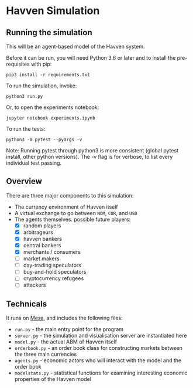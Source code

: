 # Havven Simulation

## Running the simulation

This will be an agent-based model of the Havven system.

Before it can be run, you will need Python 3.6 or later and to install the pre-requisites with pip:

```pip3 install -r requirements.txt```

To run the simulation, invoke:

```python3 run.py```

Or, to open the experiments notebook:

```jupyter notebook experiments.ipynb```

To run the tests:

```python3 -m pytest --pyargs -v```

Note: Running pytest through python3 is more consistent (global pytest install, other python versions).
The -v flag is for verbose, to list every individual test passing.

## Overview

There are three major components to this simulation:

* The currency environment of Havven itself
* A virtual exchange to go between `NOM`, `CUR`, and `USD`
* The agents themselves. possible future players:
    - [x] random players
    - [x] arbitrageurs
    - [x] havven bankers
    - [x] central bankers
    - [x] merchants / consumers
    - [ ] market makers
    - [ ] day-trading speculators
    - [ ] buy-and-hold speculators
    - [ ] cryptocurrency refugees
    - [ ] attackers

## Technicals
It runs on [Mesa](https://github.com/projectmesa/mesa), and includes the following files:

* `run.py` - the main entry point for the program
* `server.py` - the simulation and visualisation server are instantiated here
* `model.py` - the actual ABM of Havven itself
* `orderbook.py` - an order book class for constructing markets between the three main currencies
* `agents.py` - economic actors who will interact with the model and the order book
* `modelstats.py` - statistical functions for examining interesting economic properties of the Havven model
